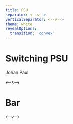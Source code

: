 ```yaml
---
title: PSU
separator: <--s-->
verticalSeparator: <--v-->
theme: white
revealOptions:
  transition: 'convex'
---
```


# Switching PSU
Johan Paul

<--s-->

# Bar

<--v-->